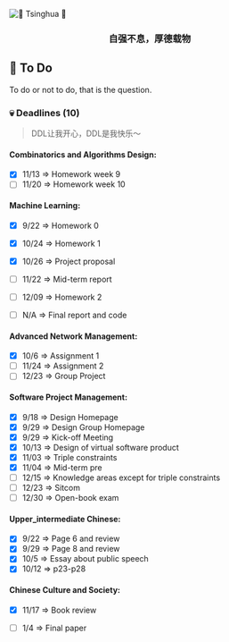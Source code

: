 ![ :purple_heart: Tsinghua :purple_heart:](https://user-images.githubusercontent.com/35892312/94651813-9f898900-032b-11eb-8075-c606c07ad938.png?raw=true)

<h3 align="center">
<p>自强不息，厚德载物
</h3>

## :pushpin: To Do 
To do or not to do, that is the question.

### :skull: Deadlines (10)
> DDL让我开心，DDL是我快乐～

#### Combinatorics and Algorithms Design:

- [x] 11/13 => Homework week 9
- [ ] 11/20 => Homework week 10

#### Machine Learning:

- [x] 9/22 => Homework 0
- [x] 10/24 => Homework 1
- [x] 10/26 => Project proposal
- [ ] 11/22 => Mid-term report
- [ ] 12/09 => Homework 2
- [ ] N/A => Final report and code


#### Advanced Network Management:

- [x] 10/6 => Assignment 1
- [ ] 11/24 => Assignment 2
- [ ] 12/23 => Group Project

#### Software Project Management:

- [X] 9/18 => Design Homepage
- [X] 9/29 => Design Group Homepage
- [x] 9/29 => Kick-off Meeting
- [x] 10/13 => Design of virtual software product
- [x] 11/03 => Triple constraints
- [x] 11/04 => Mid-term pre
- [ ] 12/15 => Knowledge areas except for triple constraints
- [ ] 12/23 => Sitcom
- [ ] 12/30 => Open-book exam

#### Upper_intermediate Chinese:

- [X] 9/22 => Page 6 and review
- [x] 9/29 => Page 8 and review
- [x] 10/5 => Essay about public speech
- [x] 10/12 => p23-p28

#### Chinese Culture and Society:

- [x] 11/17 => Book review
- [ ] 1/4 => Final paper
  
